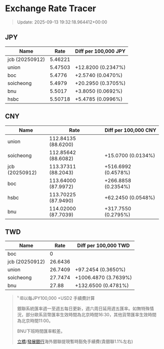 # Exchange Rate Tracer

> Update: 2025-09-13 19:32:18.964412+00:00

## JPY

| Name           |    Rate | Diff per 100,000 JPY   |
|----------------|---------|------------------------|
| jcb (20250912) | 5.46221 |                        |
| union          | 5.47503 | +12.8200 (0.2347%)     |
| boc            | 5.4776  | +2.5740 (0.0470%)      |
| soicheong      | 5.4979  | +20.2950 (0.3705%)     |
| bnu            | 5.5017  | +3.8050 (0.0692%)      |
| hsbc           | 5.50718 | +5.4785 (0.0996%)      |

## CNY

| Name           | Rate                | Diff per 100,000 CNY   |
|----------------|---------------------|------------------------|
| union          | 112.84135	(88.6200) |                        |
| soicheong      | 112.85642	(88.6082) | +15.0700 (0.0134%)     |
| jcb (20250912) | 113.37311	(88.2043) | +516.6992 (0.4578%)    |
| boc            | 113.64000	(87.9972) | +266.8858 (0.2354%)    |
| hsbc           | 113.70225	(87.9490) | +62.2450 (0.0548%)     |
| bnu            | 114.02000	(87.7039) | +317.7550 (0.2795%)    |

## TWD

| Name           |    Rate | Diff per 100,000 TWD   |
|----------------|---------|------------------------|
| boc            |  0      |                        |
| jcb (20250912) | 26.6436 |                        |
| union          | 26.7409 | +97.2454 (0.3650%)     |
| soicheong      | 27.7474 | +1006.4870 (3.7639%)   |
| bnu            | 27.88   | +132.6500 (0.4781%)    |


> ¹ IB以每JPY100,000 +USD2 手續費計算
>
> 銀聯系統匯率週一至週五每日更新，週六周日延用週五匯率。如無特殊情況，部分歐系貨幣匯率生效時間為北京時間16:30，其他貨幣匯率生效時間為北京時間11:00。
>
> BNU下班時間匯率較差。
>
> [立橋](https://www.wlbank.com.mo/uploads/ueditor/file/20181211/1544536513900230.pdf)/[發展銀行](https://www.mdb.com.mo/Service_Charges_20230728.pdf)海外銀聯提現暫時豁免手續費(貴銀聯1.1%左右)

